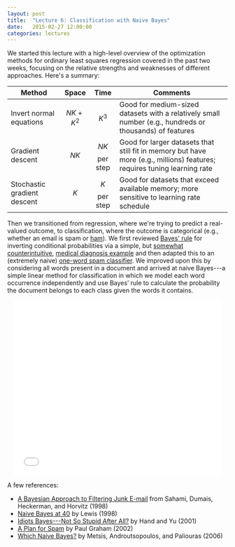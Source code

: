 ```yaml
---
layout: post
title:  "Lecture 6: Classification with Naive Bayes"
date:   2015-02-27 12:00:00
categories: lectures
---
```


We started this lecture with a high-level overview of the optimization methods for ordinary least squares regression covered in the past two weeks, focusing on the relative strengths and weaknesses of different approaches.
Here's a summary:

Method                      | Space            | Time              | Comments 
------                      | :----:           | :--:              | -------- 
Invert normal equations     | $$ N K + K^2 $$  | $$ K^3 $$         | Good for medium-sized datasets with a relatively small number (e.g., hundreds or thousands) of features
Gradient descent            | $$ N K $$        | $$ NK $$ per step | Good for larger datasets that still fit in memory but have more (e.g., millions) features; requires tuning learning rate
Stochastic gradient descent | $$ K $$          | $$ K $$ per step  | Good for datasets that exceed available memory; more sensitive to learning rate schedule

Then we transitioned from regression, where we're trying to predict a real-valued outcome, to classification, where the outcome is categorical (e.g., whether an email is spam or [ham](https://wiki.apache.org/spamassassin/Ham)).
We first reviewed [Bayes' rule](http://en.wikipedia.org/wiki/Bayes'_rule) for inverting conditional probabilities via a simple, but [somewhat counterintuitive](http://bit.ly/ggbbc), [medical diagnosis example](http://www.scientificamerican.com/article/what-is-bayess-theorem-an/) and then adapted this to an (extremely naive) [one-word spam classifier](https://github.com/jhofman/msd2015/blob/master/lectures/lecture_6/enron_naive_bayes.sh).
We improved upon this by considering all words present in a document and arrived at naive Bayes---a simple linear method for classification in which we model each word occurrence independently and use Bayes’ rule to calculate the probability the document belongs to each class given the words it contains.

<center>
<iframe src="//www.slideshare.net/slideshow/embed_code/45493379" width="476" height="400" frameborder="0" marginwidth="0" marginheight="0" scrolling="no"></iframe>
</center>

A few references:

* [A Bayesian Approach to Filtering Junk E-mail](http://robotics.stanford.edu/users/sahami/papers-dir/spam.pdf) from Sahami, Dumais, Heckerman, and Horvitz (1998)
* [Naive Bayes at 40](http://www.cs.iastate.edu/~honavar/bayes-lewis.pdf) by Lewis (1998)
* [Idiots Bayes---Not So Stupid After All?](http://www.jstor.org/pss/1403452) by Hand and Yu (2001)
* [A Plan for Spam](http://www.paulgraham.com/spam.html) by Paul Graham (2002)
* [Which Naive Bayes?](http://ceas.cc/2006/15.pdf) by Metsis, Androutsopoulos, and Paliouras (2006)

